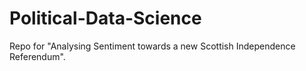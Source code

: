 # Political-Data-Science
Repo for "Analysing Sentiment towards a new Scottish Independence Referendum".

